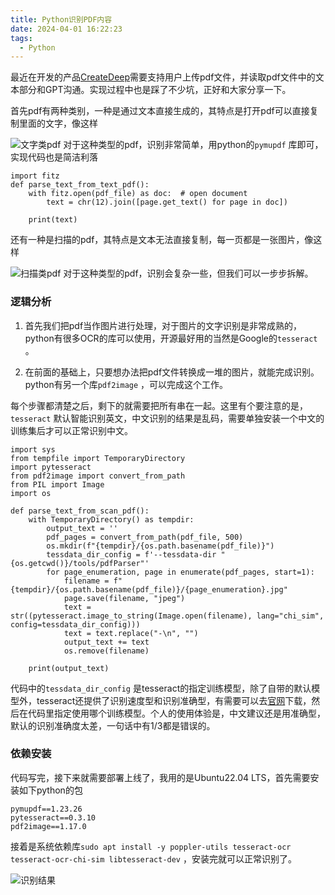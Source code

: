 ```yaml
---
title: Python识别PDF内容
date: 2024-04-01 16:22:23
tags:
  - Python
---
```

最近在开发的产品[CreateDeep](https://createdeep.com/)需要支持用户上传pdf文件，并读取pdf文件中的文本部分和GPT沟通。实现过程中也是踩了不少坑，正好和大家分享一下。
<!--more-->
首先pdf有两种类别，一种是通过文本直接生成的，其特点是打开pdf可以直接复制里面的文字，像这样

![文字类pdf](img1.webp)
对于这种类型的pdf，识别非常简单，用python的`pymupdf` 库即可，实现代码也是简洁利落

```
import fitz
def parse_text_from_text_pdf():
    with fitz.open(pdf_file) as doc:  # open document
        text = chr(12).join([page.get_text() for page in doc])

    print(text)

```
还有一种是扫描的pdf，其特点是文本无法直接复制，每一页都是一张图片，像这样

![扫描类pdf](img2.webp)
对于这种类型的pdf，识别会复杂一些，但我们可以一步步拆解。

### 逻辑分析
1. 首先我们把pdf当作图片进行处理，对于图片的文字识别是非常成熟的，python有很多OCR的库可以使用，开源最好用的当然是Google的`tesseract` 。

1. 在前面的基础上，只要想办法把pdf文件转换成一堆的图片，就能完成识别。python有另一个库`pdf2image` ，可以完成这个工作。

每个步骤都清楚之后，剩下的就需要把所有串在一起。这里有个要注意的是，`tesseract` 默认智能识别英文，中文识别的结果是乱码，需要单独安装一个中文的训练集后才可以正常识别中文。

```
import sys
from tempfile import TemporaryDirectory
import pytesseract
from pdf2image import convert_from_path
from PIL import Image
import os

def parse_text_from_scan_pdf():
    with TemporaryDirectory() as tempdir:
        output_text = ''
        pdf_pages = convert_from_path(pdf_file, 500)
        os.mkdir(f"{tempdir}/{os.path.basename(pdf_file)}")
        tessdata_dir_config = f'--tessdata-dir "{os.getcwd()}/tools/pdfParser"'
        for page_enumeration, page in enumerate(pdf_pages, start=1):
            filename = f"{tempdir}/{os.path.basename(pdf_file)}/{page_enumeration}.jpg"
            page.save(filename, "jpeg")
            text = str((pytesseract.image_to_string(Image.open(filename), lang="chi_sim", config=tessdata_dir_config)))
            text = text.replace("-\n", "")
            output_text += text
            os.remove(filename)

    print(output_text)

```
代码中的`tessdata_dir_config` 是tesseract的指定训练模型，除了自带的默认模型外，tesseract还提供了识别速度型和识别准确型，有需要可以去[官网](https://tesseract-ocr.github.io/tessdoc/Data-Files.html)下载，然后在代码里指定使用哪个训练模型。个人的使用体验是，中文建议还是用准确型，默认的识别准确度太差，一句话中有1/3都是错误的。

### 依赖安装
代码写完，接下来就需要部署上线了，我用的是Ubuntu22.04 LTS，首先需要安装如下python的包

```
pymupdf==1.23.26
pytesseract==0.3.10
pdf2image==1.17.0

```
接着是系统依赖库`sudo apt install -y poppler-utils tesseract-ocr tesseract-ocr-chi-sim libtesseract-dev` ，安装完就可以正常识别了。

![识别结果](img3.webp)

